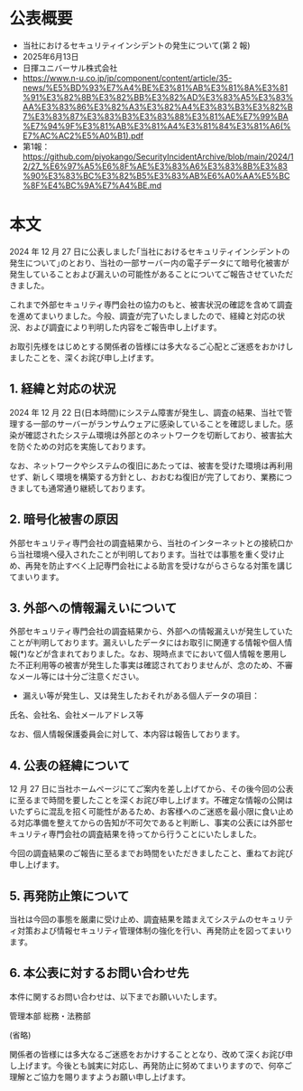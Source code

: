 # 公表概要
- 当社におけるセキュリティインシデントの発生について(第 2 報)
- 2025年6月13日
- 日揮ユニバーサル株式会社
- https://www.n-u.co.jp/jp/component/content/article/35-news/%E5%BD%93%E7%A4%BE%E3%81%AB%E3%81%8A%E3%81%91%E3%82%8B%E3%82%BB%E3%82%AD%E3%83%A5%E3%83%AA%E3%83%86%E3%82%A3%E3%82%A4%E3%83%B3%E3%82%B7%E3%83%87%E3%83%B3%E3%83%88%E3%81%AE%E7%99%BA%E7%94%9F%E3%81%AB%E3%81%A4%E3%81%84%E3%81%A6(%E7%AC%AC2%E5%A0%B1).pdf
- 第1報：https://github.com/piyokango/SecurityIncidentArchive/blob/main/2024/12/27_%E6%97%A5%E6%8F%AE%E3%83%A6%E3%83%8B%E3%83%90%E3%83%BC%E3%82%B5%E3%83%AB%E6%A0%AA%E5%BC%8F%E4%BC%9A%E7%A4%BE.md

# 本文
2024 年 12 月 27 日に公表しました｢当社におけるセキュリティインシデントの発生について｣のとおり、当社の一部サーバー内の電子データにて暗号化被害が発生していることおよび漏えいの可能性があることについてご報告させていただきました。

これまで外部セキュリティ専門会社の協力のもと、被害状況の確認を含めて調査を進めてまいりました。今般、調査が完了いたしましたので、経緯と対応の状況、および調査により判明した内容をご報告申し上げます。

お取引先様をはじめとする関係者の皆様には多大なるご心配とご迷惑をおかけしましたことを、深くお詫び申し上げます。

## 1. 経緯と対応の状況
2024 年 12 月 22 日(日本時間)にシステム障害が発生し、調査の結果、当社で管理する一部のサーバーがランサムウェアに感染していることを確認しました。感染が確認されたシステム環境は外部とのネットワークを切断しており、被害拡大を防ぐための対応を実施しております。

なお、ネットワークやシステムの復旧にあたっては、被害を受けた環境は再利用せず、新しく環境を構築する方針とし、おおむね復旧が完了しており、業務につきましても通常通り継続しております。

## 2. 暗号化被害の原因
外部セキュリティ専門会社の調査結果から、当社のインターネットとの接続口から当社環境へ侵入されたことが判明しております。当社では事態を重く受け止め、再発を防止すべく上記専門会社による助言を受けながらさらなる対策を講じてまいります。

## 3. 外部への情報漏えいについて
外部セキュリティ専門会社の調査結果から、外部への情報漏えいが発生していたことが判明しております。漏えいしたデータにはお取引に関連する情報や個人情報(*)などが含まれておりました。なお、現時点までにおいて個人情報を悪用した不正利用等の被害が発生した事実は確認されておりませんが、念のため、不審なメール等には十分ご注意ください。

* 漏えい等が発生し、又は発生したおそれがある個人データの項目：

氏名、会社名、会社メールアドレス等

なお、個人情報保護委員会に対して、本内容は報告しております。

## 4. 公表の経緯について
12 月 27 日に当社ホームページにてご案内を差し上げてから、その後今回の公表に至るまで時間を要したことを深くお詫び申し上げます。不確定な情報の公開はいたずらに混乱を招く可能性があるため、お客様へのご迷惑を最小限に食い止める対応準備を整えてからの告知が不可欠であると判断し、事実の公表には外部セキュリティ専門会社の調査結果を待ってから行うことにいたしました。

今回の調査結果のご報告に至るまでお時間をいただきましたこと、重ねてお詫び申し上げます。

## 5. 再発防止策について
当社は今回の事態を厳粛に受け止め、調査結果を踏まえてシステムのセキュリティ対策および情報セキュリティ管理体制の強化を行い、再発防止を図ってまいります。

## 6. 本公表に対するお問い合わせ先
本件に関するお問い合わせは、以下までお願いいたします。

管理本部 総務・法務部

(省略)

関係者の皆様には多大なるご迷惑をおかけすることとなり、改めて深くお詫び申し上げます。今後とも誠実に対応し、再発防止に努めてまいりますので、何卒ご理解とご協力を賜りますようお願い申し上げます。
